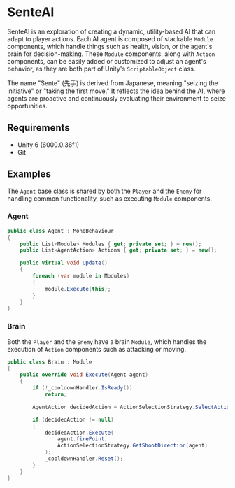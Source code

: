 # SenteAI
SenteAI is an exploration of creating a dynamic, utility-based AI that can adapt to player actions. Each AI agent is composed of stackable `Module` components, which handle things such as health, vision, or the agent's brain for decision-making. 
These `Module` components, along with `Action` components, can be easily added or customized to adjust an agent's behavior, as they are both part of Unity's `ScriptableObject` class.

The name "Sente" (先手) is derived from Japanese, meaning "seizing the initiative" or "taking the first move." It reflects the idea behind the AI, where agents are proactive and continuously evaluating their environment to seize opportunities.

## Requirements
- Unity 6 (6000.0.36f1)
- Git

## Examples
The `Agent` base class is shared by both the `Player` and the `Enemy` for handling common functionality, such as executing `Module` components.
### Agent
```csharp
public class Agent : MonoBehaviour
{
    public List<Module> Modules { get; private set; } = new();
    public List<AgentAction> Actions { get; private set; } = new();

    public virtual void Update()
    {
        foreach (var module in Modules)
        {
            module.Execute(this);
        }
    }
}
```
### Brain
Both the `Player` and the `Enemy` have a brain `Module`, which handles the execution of `Action` components such as attacking or moving.
```csharp
public class Brain : Module
{
    public override void Execute(Agent agent)
    {
        if (!_cooldownHandler.IsReady())
            return;

        AgentAction decidedAction = ActionSelectionStrategy.SelectAction(agent);

        if (decidedAction != null)
        {
            decidedAction.Execute(
                agent.firePoint,
                ActionSelectionStrategy.GetShootDirection(agent)
            );
            _cooldownHandler.Reset();
        }
    }
}
```
